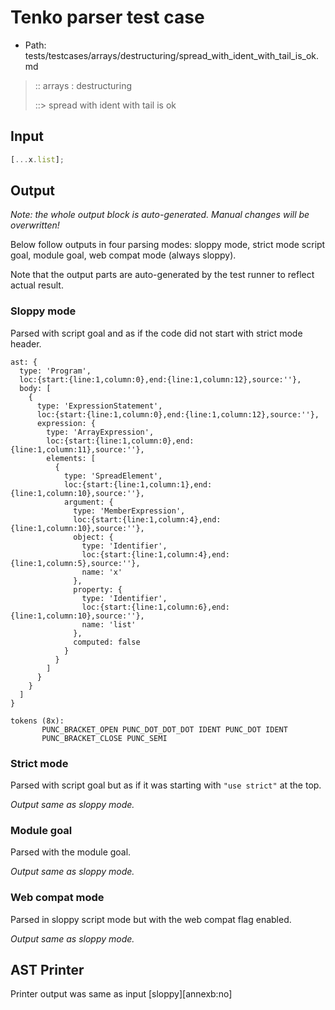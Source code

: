 # Tenko parser test case

- Path: tests/testcases/arrays/destructuring/spread_with_ident_with_tail_is_ok.md

> :: arrays : destructuring
>
> ::> spread with ident with tail is ok

## Input

`````js
[...x.list];
`````

## Output

_Note: the whole output block is auto-generated. Manual changes will be overwritten!_

Below follow outputs in four parsing modes: sloppy mode, strict mode script goal, module goal, web compat mode (always sloppy).

Note that the output parts are auto-generated by the test runner to reflect actual result.

### Sloppy mode

Parsed with script goal and as if the code did not start with strict mode header.

`````
ast: {
  type: 'Program',
  loc:{start:{line:1,column:0},end:{line:1,column:12},source:''},
  body: [
    {
      type: 'ExpressionStatement',
      loc:{start:{line:1,column:0},end:{line:1,column:12},source:''},
      expression: {
        type: 'ArrayExpression',
        loc:{start:{line:1,column:0},end:{line:1,column:11},source:''},
        elements: [
          {
            type: 'SpreadElement',
            loc:{start:{line:1,column:1},end:{line:1,column:10},source:''},
            argument: {
              type: 'MemberExpression',
              loc:{start:{line:1,column:4},end:{line:1,column:10},source:''},
              object: {
                type: 'Identifier',
                loc:{start:{line:1,column:4},end:{line:1,column:5},source:''},
                name: 'x'
              },
              property: {
                type: 'Identifier',
                loc:{start:{line:1,column:6},end:{line:1,column:10},source:''},
                name: 'list'
              },
              computed: false
            }
          }
        ]
      }
    }
  ]
}

tokens (8x):
       PUNC_BRACKET_OPEN PUNC_DOT_DOT_DOT IDENT PUNC_DOT IDENT
       PUNC_BRACKET_CLOSE PUNC_SEMI
`````

### Strict mode

Parsed with script goal but as if it was starting with `"use strict"` at the top.

_Output same as sloppy mode._

### Module goal

Parsed with the module goal.

_Output same as sloppy mode._

### Web compat mode

Parsed in sloppy script mode but with the web compat flag enabled.

_Output same as sloppy mode._

## AST Printer

Printer output was same as input [sloppy][annexb:no]
